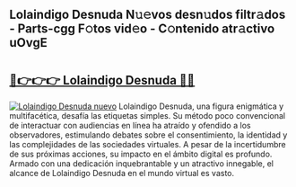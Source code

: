 ## Lolaindigo Desnuda N𝚞𝚎vos desn𝚞dos filtr𝚊dos - Parts-cgg F𝚘tos vid𝚎o - C𝚘ntenido atr𝚊ctivo uOvgE

# <h2><a href="http://mb3pcmx.tromn.icu/?c=Lolaindigo+Desnuda">🔗👉👉👉 Lolaindigo Desnuda 🔗🔗</a></h2>

[![Lolaindigo Desnuda nuevo](https://i.imgur.com/pEAQMta.gif)](http://mb3pcmx.tromn.icu/?c=Lolaindigo+Desnuda)
Lolaindigo Desnuda, una figura enigmática y multifacética, desafía las etiquetas simples. Su método poco convencional de interactuar con audiencias en línea ha atraído y ofendido a los observadores, estimulando debates sobre el consentimiento, la identidad y las complejidades de las sociedades virtuales. A pesar de la incertidumbre de sus próximas acciones, su impacto en el ámbito digital es profundo. Armado con una dedicación inquebrantable y un atractivo innegable, el alcance de Lolaindigo Desnuda en el mundo virtual es vasto.
